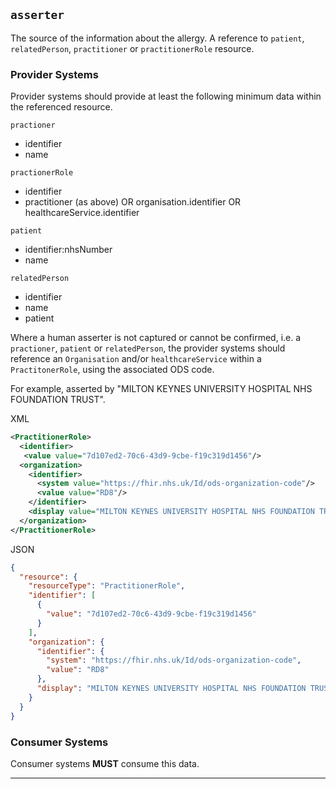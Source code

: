 ## `asserter`

The source of the information about the allergy. A reference to `patient`, `relatedPerson`, `practitioner` or `practitionerRole` resource.

### Provider Systems

Provider systems should provide at least the following minimum data within the referenced resource. 

`practioner`

- identifier
- name

`practionerRole`

- identifier
- practitioner (as above) OR organisation.identifier OR healthcareService.identifier

`patient`

- identifier:nhsNumber
- name

`relatedPerson`

- identifier
- name
- patient

Where a human asserter is not captured or cannot be confirmed, i.e. a `practioner`, `patient` or `relatedPerson`, the provider systems should reference an `Organisation` and/or `healthcareService` within a `PractitonerRole`, using the associated ODS code.

For example, asserted by "MILTON KEYNES UNIVERSITY HOSPITAL NHS FOUNDATION TRUST".

XML
``` xml
<PractitionerRole>
  <identifier>
   <value value="7d107ed2-70c6-43d9-9cbe-f19c319d1456"/>
  <organization>
    <identifier>
      <system value="https://fhir.nhs.uk/Id/ods-organization-code"/>
      <value value="RD8"/>
    </identifier>
    <display value="MILTON KEYNES UNIVERSITY HOSPITAL NHS FOUNDATION TRUST"/>
  </organization>
</PractitionerRole>
```

JSON
``` json
{
  "resource": {
    "resourceType": "PractitionerRole",
    "identifier": [
      {
        "value": "7d107ed2-70c6-43d9-9cbe-f19c319d1456"
      }
    ],
    "organization": {
      "identifier": {
        "system": "https://fhir.nhs.uk/Id/ods-organization-code",
        "value": "RD8"
      },
      "display": "MILTON KEYNES UNIVERSITY HOSPITAL NHS FOUNDATION TRUST"
    }
  }
}
```

### Consumer Systems

Consumer systems **MUST** consume this data.

---
